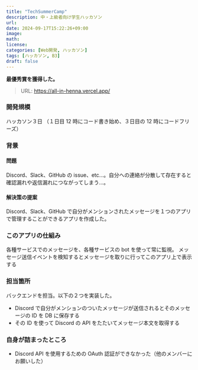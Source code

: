 ```yaml
---
title: "TechSummerCamp"
description: 中・上級者向け学生ハッカソン
url:
date: 2024-09-17T15:22:26+09:00
image:
math:
license:
categories: [Web開発, ハッカソン]
tags: [ハッカソン, B3]
draft: false
---
```


**最優秀賞を獲得した。**

> URL: https://all-in-henna.vercel.app/

### 開発規模

ハッカソン３日
（１日目 12 時にコード書き始め、３日目の 12 時にコードフリーズ）

### 背景

#### 問題

Discord、Slack、GitHub の issue、etc...。自分への連絡が分散して存在すると確認漏れや返信漏れにつながってしまう...。

#### 解決策の提案

Discord、Slack、GitHub で自分がメンションされたメッセージを１つのアプリで管理することができるアプリを作成した。

### このアプリの仕組み

各種サービスでのメッセージを、各種サービスの bot を使って常に監視。
メッセージ送信イベントを検知するとメッセージを取りに行ってこのアプリ上で表示する

### 担当箇所

バックエンドを担当。以下の２つを実装した。

- Discord で自分がメンションのついたメッセージが送信されるとそのメッセージの ID を DB に保存する
- その ID を使って Discord の API をたたいてメッセージ本文を取得する

### 自身が詰まったところ

- Discord API を使用するための OAuth 認証ができなかった（他のメンバーにお願いした）
